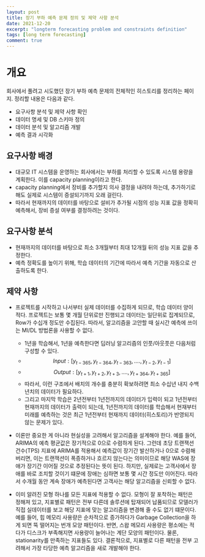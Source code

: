 ```yaml
---
layout: post
title: 장기 부하 예측 문제 정의 및 제약 사항 분석
date: 2021-12-20
excerpt: "longterm forecasting problem and constraints definition"
tags: [long term forecasting]
comment: true
---
```


# 개요
회사에서 풀려고 시도했던 장기 부하 예측 문제의 전체적인 히스토리를 정리하는 페이지. 정리할 내용은 다음과 같다.
- 요구사항 분석 및 제약 사항 확인
- 데이터 명세 및 DB 스키마 정의
- 데이터 분석 및 알고리즘 개발
- 예측 결과 시각화


## 요구사항 배경
- 대규모 IT 시스템을 운영하는 회사에서는 부하를 처리할 수 있도록 시스템 용량을 계획한다. 이를 capacity planning이라고 한다.
- capacity planning에서 장비를 추가할지 의사 결정을 내려야 하는데, 추가하기로 해도 실제로 시스템이 증설되기까지 오래 걸린다.
- 따라서 현재까지의 데이터를 바탕으로 설비가 추가될 시점의 성능 지표 값을 정확히 예측해서, 장비 증설 여부를 결정하려는 것이다.


## 요구사항 분석
- 현재까지의 데이터를 바탕으로 최소 3개월부터 최대 12개월 뒤의 성능 지표 값을 추정한다.
- 예측 정확도를 높이기 위해, 학습 데이터의 기간에 따라서 예측 기간을 자동으로 산출하도록 한다.

## 제약 사항
- 프로젝트를 시작하고 나서부터 실제 데이터를 수집하게 되므로, 학습 데이터 양이 적다. 프로젝트는 보통 몇 개월 단위로만 진행되고 데이터는 일단위로 집계되므로, Row가 수십개 정도만 수집된다. 따라서, 알고리즘을 고안할 때 실시간 예측에 쓰이는 Ml/DL 방법론을 사용할 수 없다.
  - 1년을 학습해서, 1년을 예측한다면 딥러닝 알고리즘의 인풋/아웃풋은 다음처럼 구성할 수 있다.
   - $$ Input : \left[{y}_{t-365}, {y}_{t-364}, {y}_{t-363}, ...., {y}_{t-2}, {y}_{t-1}\right] $$
   - $$ Output : \left[{y}_{t+1}, {y}_{t+2}, {y}_{t+3}, ...., {y}_{t+364}, {y}_{t+365}\right]$$
  - 따라서, 이런 구조에서 배치의 개수를 충분히 확보하려면 최소 수십년 내지 수백년치의 데이터가 필요하다.
  - 그리고 마지막 학습은 2년전부터 1년전까지의 데이터가 입력이 되고 1년전부터 현재까지의 데이터가 출력이 되는데, 1년전까지의 데이터를 학습해서 현재부터 미래를 예측하는 것은 최근 1년전부터 현재까지 데이터(히스토리)가 반영되지 않는 문제가 있다.

- 이론만 중요한 게 아니라 현실성을 고려해서 알고리즘을 설계해야 한다. 예를 들어, ARIMA의 예측 평균값은 장기적으로 0으로 수렴하게 된다. 그런데 초당 트랜잭션 건수(TPS) 지표에 ARIMA를 적용해서 예측값이 장기간 발산하거나 0으로 수렴해버리면, 이는 트랜잭션이 폭증하거나 흐르지 않는다는 의미이므로 해당 WAS에 장애가 장기간 이어질 것으로 추정된다는 뜻이 된다. 하지만, 실제로는 고객사에서 장애를 바로 조치할 것이기 떄문에 장애는 심하면 보통 몇 시간 정도만 이어진다. 따라서 수개월 동안 계속 장애가 예측된다면 고객사는 해당 알고리즘을 신뢰할 수 없다. 

- 이미 알려진 모형 하나를 모든 지표에 적용할 수 없다. 모형이 잘 포착하는 패턴은 정해져 있고, 지표별로 패턴은 전부 다른데 솔루션에 탑재되어 납품되므로 모델러가 직접 실데이터를 보고 해당 지표에 맞는 알고리즘을 변경해 줄 수도 없기 떄문이다. 예를 들어, 힙 메모리 사용량은 순차적으로 증가하다가 Garbage Collection을 하게 되면 뚝 떨어지는 번개 모양 패턴이다. 반면, 스왑 메모리 사용량은 평소에는 적다가 디스크가 부족해지면 사용량이 늘어나는 계단 모양의 패턴이다. 물론, stationarity를 만족하는 지표들도 있다. 결론적으로, 지표별로 다른 패턴을 전부 고려해서 가장 타당한 예측 알고리즘을 새로 개발해야 한다.
